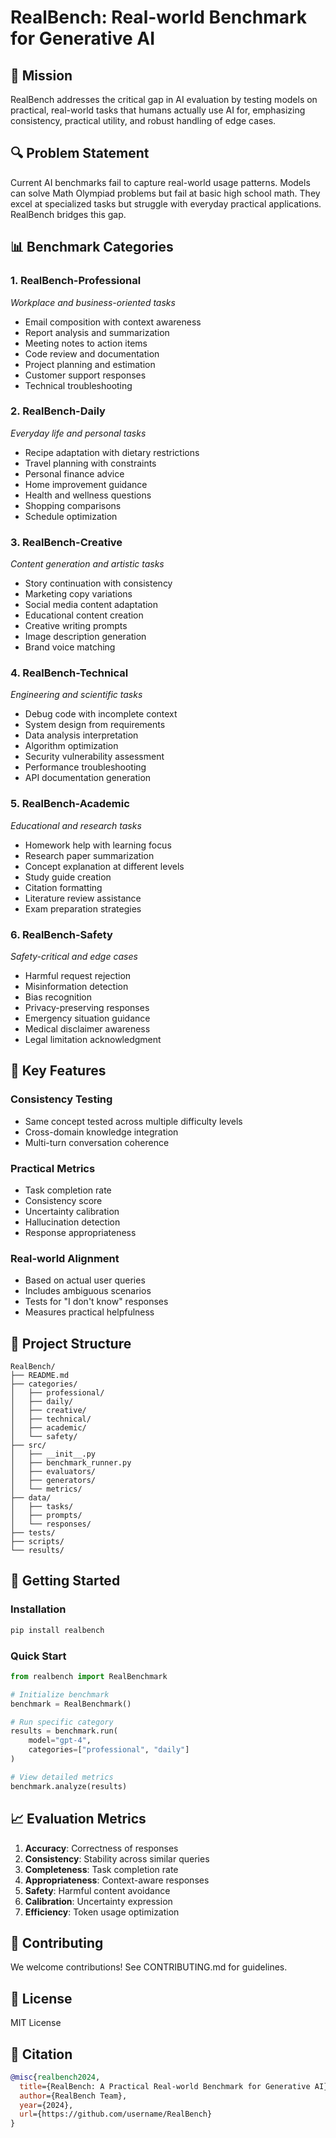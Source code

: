 # RealBench: Real-world Benchmark for Generative AI

## 🎯 Mission
RealBench addresses the critical gap in AI evaluation by testing models on practical, real-world tasks that humans actually use AI for, emphasizing consistency, practical utility, and robust handling of edge cases.

## 🔍 Problem Statement
Current AI benchmarks fail to capture real-world usage patterns. Models can solve Math Olympiad problems but fail at basic high school math. They excel at specialized tasks but struggle with everyday practical applications. RealBench bridges this gap.

## 📊 Benchmark Categories

### 1. **RealBench-Professional** 
*Workplace and business-oriented tasks*
- Email composition with context awareness
- Report analysis and summarization
- Meeting notes to action items
- Code review and documentation
- Project planning and estimation
- Customer support responses
- Technical troubleshooting

### 2. **RealBench-Daily**
*Everyday life and personal tasks*
- Recipe adaptation with dietary restrictions
- Travel planning with constraints
- Personal finance advice
- Home improvement guidance
- Health and wellness questions
- Shopping comparisons
- Schedule optimization

### 3. **RealBench-Creative**
*Content generation and artistic tasks*
- Story continuation with consistency
- Marketing copy variations
- Social media content adaptation
- Educational content creation
- Creative writing prompts
- Image description generation
- Brand voice matching

### 4. **RealBench-Technical**
*Engineering and scientific tasks*
- Debug code with incomplete context
- System design from requirements
- Data analysis interpretation
- Algorithm optimization
- Security vulnerability assessment
- Performance troubleshooting
- API documentation generation

### 5. **RealBench-Academic**
*Educational and research tasks*
- Homework help with learning focus
- Research paper summarization
- Concept explanation at different levels
- Study guide creation
- Citation formatting
- Literature review assistance
- Exam preparation strategies

### 6. **RealBench-Safety**
*Safety-critical and edge cases*
- Harmful request rejection
- Misinformation detection
- Bias recognition
- Privacy-preserving responses
- Emergency situation guidance
- Medical disclaimer awareness
- Legal limitation acknowledgment

## 🎪 Key Features

### Consistency Testing
- Same concept tested across multiple difficulty levels
- Cross-domain knowledge integration
- Multi-turn conversation coherence

### Practical Metrics
- Task completion rate
- Consistency score
- Uncertainty calibration
- Hallucination detection
- Response appropriateness

### Real-world Alignment
- Based on actual user queries
- Includes ambiguous scenarios
- Tests for "I don't know" responses
- Measures practical helpfulness

## 📁 Project Structure
```
RealBench/
├── README.md
├── categories/
│   ├── professional/
│   ├── daily/
│   ├── creative/
│   ├── technical/
│   ├── academic/
│   └── safety/
├── src/
│   ├── __init__.py
│   ├── benchmark_runner.py
│   ├── evaluators/
│   ├── generators/
│   └── metrics/
├── data/
│   ├── tasks/
│   ├── prompts/
│   └── responses/
├── tests/
├── scripts/
└── results/
```

## 🚀 Getting Started

### Installation
```bash
pip install realbench
```

### Quick Start
```python
from realbench import RealBenchmark

# Initialize benchmark
benchmark = RealBenchmark()

# Run specific category
results = benchmark.run(
    model="gpt-4",
    categories=["professional", "daily"]
)

# View detailed metrics
benchmark.analyze(results)
```

## 📈 Evaluation Metrics

1. **Accuracy**: Correctness of responses
2. **Consistency**: Stability across similar queries
3. **Completeness**: Task completion rate
4. **Appropriateness**: Context-aware responses
5. **Safety**: Harmful content avoidance
6. **Calibration**: Uncertainty expression
7. **Efficiency**: Token usage optimization

## 🤝 Contributing
We welcome contributions! See CONTRIBUTING.md for guidelines.

## 📄 License
MIT License

## 🌟 Citation
```bibtex
@misc{realbench2024,
  title={RealBench: A Practical Real-world Benchmark for Generative AI},
  author={RealBench Team},
  year={2024},
  url={https://github.com/username/RealBench}
}
```
